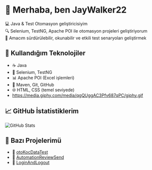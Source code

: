 # 👋 Merhaba, ben JayWalker22

💻 Java & Test Otomasyon geliştiricisiyim  
🔍 Selenium, TestNG, Apache POI ile otomasyon projeleri geliştiriyorum  
🎯 Amacım sürdürülebilir, okunabilir ve etkili test senaryoları geliştirmek  

## 🚀 Kullandığım Teknolojiler
- ☕ Java
- 🧪 Selenium, TestNG
- 📊 Apache POI (Excel işlemleri)
- 🧰 Maven, Git, GitHub
- 🌐 HTML, CSS (temel seviyede)
- https://media.giphy.com/media/qgQUggAC3Pfv687qPC/giphy.gif

## 📈 GitHub İstatistiklerim
![GitHub Stats](https://github-readme-stats.vercel.app/api?username=JayWalker22&show_icons=true&theme=tokyonight)

## 📂 Bazı Projelerimü
- 🔸 [otoKocDataTest](https://github.com/JayWalker22/otoKocDataTest)
- 🔸 [AutomationReviewSend](https://github.com/JayWalker22/AutomationReviewSend)
- 🔸 [LoginAndLogout](https://github.com/JayWalker22/LoginAndLogout)
